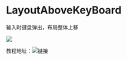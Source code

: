 # LayoutAboveKeyBoard
输入时键盘弹出，布局整体上移

![](http://7xq1ty.com1.z0.glb.clouddn.com/layoutabovekeyboard_2.jpg?imageMogr2/thumbnail/!50p)

教程地址：![链接](http://waychel.com/shu-ru-shi-jian-pan-dan-chu-bu-ju-zheng-ti-shang-yi/)
